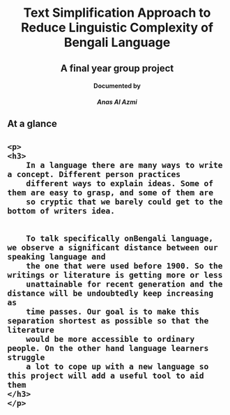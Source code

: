 <h1 align="center"> Text Simplification Approach to Reduce Linguistic Complexity of Bengali Language </h1>
<h2 align = "center" >A final year group project </h2> 
<h4 align = "center">Documented by <br/> <h5 align = "center">Anas Al Azmi</h5> </h4>
<h2> At a glance <h2/> 
  
    <p>
    <h3>
        In a language there are many ways to write a concept. Different person practices
        different ways to explain ideas. Some of them are easy to grasp, and some of them are
        so cryptic that we barely could get to the bottom of writers idea.

    
        To talk specifically onBengali language, we observe a significant distance between our speaking language and
        the one that were used before 1900. So the writings or literature is getting more or less
        unattainable for recent generation and the distance will be undoubtedly keep increasing as
        time passes. Our goal is to make this separation shortest as possible so that the literature
        would be more accessible to ordinary people. On the other hand language learners struggle
        a lot to cope up with a new language so this project will add a useful tool to aid them
    </h3>
    </p>
